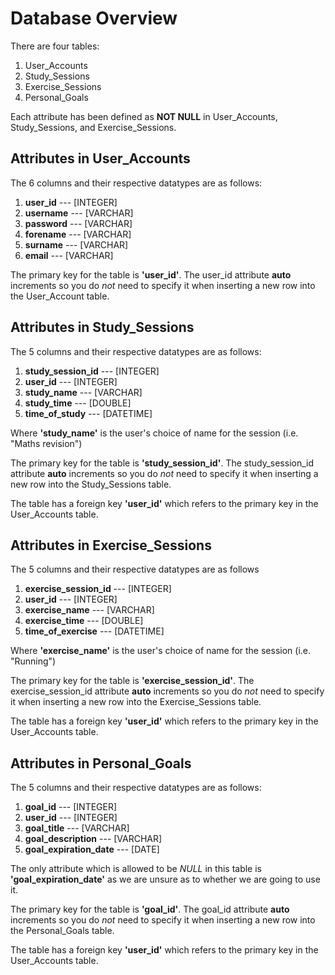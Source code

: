 # Database Overview

There are four tables:

1. User_Accounts
2. Study_Sessions
3. Exercise_Sessions
4. Personal_Goals

Each attribute has been defined as **NOT NULL** in User_Accounts, Study_Sessions, and Exercise_Sessions.

## Attributes in User_Accounts

The 6 columns and their respective datatypes are as follows:

1. **user_id** --- [INTEGER]
2. **username** --- [VARCHAR]
3. **password** --- [VARCHAR]
4. **forename** --- [VARCHAR]
5. **surname** --- [VARCHAR]
6. **email** --- [VARCHAR]

The primary key for the table is **'user_id'**.
The user_id attribute **auto** increments so you do _not_ need to specify it when inserting a new row into the User_Account table.

## Attributes in Study_Sessions

The 5 columns and their respective datatypes are as follows:

1. **study_session_id** --- [INTEGER]
2. **user_id** --- [INTEGER]
3. **study_name** --- [VARCHAR]
4. **study_time** --- [DOUBLE]
5. **time_of_study** --- [DATETIME]

Where **'study_name'** is the user's choice of name for the session (i.e. "Maths revision")

The primary key for the table is **'study_session_id'**.
The study_session_id attribute **auto** increments so you do _not_ need to specify it when inserting a new row into the Study_Sessions table.

The table has a foreign key **'user_id'** which refers to the primary key in the User_Accounts table.

## Attributes in Exercise_Sessions

The 5 columns and their respective datatypes are as follows

1. **exercise_session_id** --- [INTEGER]
2. **user_id** --- [INTEGER]
3. **exercise_name** --- [VARCHAR]
4. **exercise_time** --- [DOUBLE]
5. **time_of_exercise** --- [DATETIME]

Where **'exercise_name'** is the user's choice of name for the session (i.e. "Running")

The primary key for the table is **'exercise_session_id'**.
The exercise_session_id attribute **auto** increments so you do _not_ need to specify it when inserting a new row into the Exercise_Sessions table.

The table has a foreign key **'user_id'** which refers to the primary key in the User_Accounts table.

## Attributes in Personal_Goals

The 5 columns and their respective datatypes are as follows:

1. **goal_id** --- [INTEGER]
2. **user_id** --- [INTEGER]
3. **goal_title** --- [VARCHAR]
4. **goal_description** --- [VARCHAR]
5. **goal_expiration_date** --- [DATE]

The only attribute which is allowed to be _NULL_ in this table is **'goal_expiration_date'** as we are unsure as to whether we are going to use it.

The primary key for the table is **'goal_id'**.
The goal_id attribute **auto** increments so you do _not_ need to specify it when inserting a new row into the Personal_Goals table.

The table has a foreign key **'user_id'** which refers to the primary key in the User_Accounts table.